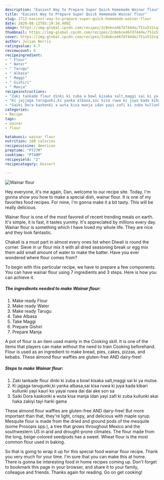 ```yaml
---
description: "Easiest Way to Prepare Super Quick Homemade Wainar flour"
title: "Easiest Way to Prepare Super Quick Homemade Wainar flour"
slug: 2712-easiest-way-to-prepare-super-quick-homemade-wainar-flour
date: 2020-08-12T05:19:34.409Z
image: https://img-global.cpcdn.com/recipes/2c8ebce467d744de/751x532cq70/wainar-flour-recipe-main-photo.jpg
thumbnail: https://img-global.cpcdn.com/recipes/2c8ebce467d744de/751x532cq70/wainar-flour-recipe-main-photo.jpg
cover: https://img-global.cpcdn.com/recipes/2c8ebce467d744de/751x532cq70/wainar-flour-recipe-main-photo.jpg
author: Julian Norris
ratingvalue: 4.7
reviewcount: 6
recipeingredient:
- " Flour"
- " Water"
- " Tarugu"
- " Albasa"
- " Maggi"
- " Gishiri"
- " Manja"
recipeinstructions:
- "Zaki tankade flour dinki ki zuba a bowl kisaka salt,maggi sai ki ya mutse."
- "Ki jajjaga tarugunki,ki yanka albasa,sai kisa ruwa ki juya kada kibari kullunki yayi kauri ko yayai ruwa dai dai ake son sa"
- "Saiki Dora kaskonki a wuta kisa manja idan yayi zafi ki zuba kullunki akai haka zakiyi tayi harki gama"
categories:
- Recipe
tags:
- wainar
- flour

katakunci: wainar flour 
nutrition: 168 calories
recipecuisine: American
preptime: "PT27M"
cooktime: "PT40M"
recipeyield: "2"
recipecategory: Dessert

---
```



![Wainar flour](https://img-global.cpcdn.com/recipes/2c8ebce467d744de/751x532cq70/wainar-flour-recipe-main-photo.jpg)

Hey everyone, it's me again, Dan, welcome to our recipe site. Today, I'm gonna show you how to make a special dish, wainar flour. It is one of my favorites food recipes. For mine, I'm gonna make it a bit tasty. This will be really delicious.

Wainar flour is one of the most favored of recent trending meals on earth. It's simple, it is fast, it tastes yummy. It's appreciated by millions every day. Wainar flour is something which I have loved my whole life. They are nice and they look fantastic.

Chakali is a must part in almost every ones list when Diwali is round the corner. Sieve in ur flour mix it with all dried seasoning break ur egg mix them add small amount of water to make the batter. Have you ever wondered where flour comes from?


To begin with this particular recipe, we have to prepare a few components. You can have wainar flour using 7 ingredients and 3 steps. Here is how you can achieve it.

<!--inarticleads1-->

##### The ingredients needed to make Wainar flour:

1. Make ready  Flour
1. Make ready  Water
1. Make ready  Tarugu
1. Take  Albasa
1. Take  Maggi
1. Prepare  Gishiri
1. Prepare  Manja


A pot of flour is an item used mainly in the Cooking skill. It is one of the items that players can make without the need to train Cooking beforehand. Flour is used as an ingredient to make bread, pies, cakes, pizzas, and kebabs. These almond flour waffles are gluten-free AND dairy-free! 

<!--inarticleads2-->

##### Steps to make Wainar flour:

1. Zaki tankade flour dinki ki zuba a bowl kisaka salt,maggi sai ki ya mutse.
1. Ki jajjaga tarugunki,ki yanka albasa,sai kisa ruwa ki juya kada kibari kullunki yayi kauri ko yayai ruwa dai dai ake son sa
1. Saiki Dora kaskonki a wuta kisa manja idan yayi zafi ki zuba kullunki akai haka zakiyi tayi harki gama


These almond flour waffles are gluten-free AND dairy-free! But more important than that, they&#39;re light, crispy, and delicious with maple syrup. Mesquite flour is made from the dried and ground pods of the mesquite (some Prosopis spp.), a tree that grows throughout Mexico and the southwestern US in arid and drought-prone climates. The flour made from the long, beige-colored seedpods has a sweet. Wheat flour is the most common flour used in baking. 

So that is going to wrap it up for this special food wainar flour recipe. Thank you very much for your time. I'm sure that you can make this at home. There is gonna be interesting food in home recipes coming up. Don't forget to bookmark this page in your browser, and share it to your family, colleague and friends. Thanks again for reading. Go on get cooking!
